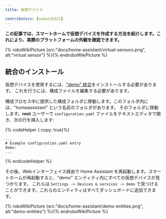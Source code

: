 ```yaml
---
title: 仮想デバイス

contributors: [nakata5321]
---
```


**この記事では、スマートホームで仮想デバイスを作成する方法を紹介します。これにより、実際のプラットフォームの外観を確認できます。**

{% roboWikiPicture {src:"docs/home-assistant/virtual-sensors.png", alt:"virtual sensor"} %}{% endroboWikiPicture %}

## 統合のインストール

仮想デバイスを使用するには、["demo" 統合](https://www.home-assistant.io/integrations/demo/)をインストールする必要があります。
これを行うには、構成ファイルを編集する必要があります。

構成プロセス中に提供した構成フォルダに移動します。このフォルダ内には、"homeassistant" という名前のフォルダがあります。
そのフォルダに移動します。**root** ユーザーで `configuration.yaml` ファイルをテキストエディタで開き、次の行を挿入します:

{% codeHelper { copy: true}%}

```
...
# Example configuration.yaml entry
demo:
...
```

{% endcodeHelper %}


その後、Webインターフェイス経由で Home Assistant を再起動します。スマートホームが再起動すると、"demo" エンティティ内にすべての仮想デバイスが見つかります。
これらは `Settings -> Devices & services -> Demo` で見つけることができます。これらのエンティティはすべてダッシュボードに追加できます。

{% roboWikiPicture {src:"docs/home-assistant/demo-entities.png", alt:"demo-entities"} %}{% endroboWikiPicture %}